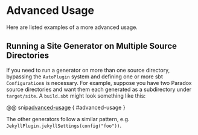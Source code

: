 # Advanced Usage

Here are listed examples of a more advanced usage.

## Running a Site Generator on Multiple Source Directories

If you need to run a generator on more than one source directory, bypassing the `AutoPlugin` system and defining one or more sbt `Configuration`s is necessary. For example, suppose you have two Paradox source directories and want them each generated as a subdirectory under `target/site`. A `build.sbt` might look something like this:

@@ snip[advanced-usage](../../sbt-test/site/can-run-generator-twice/build.sbt) { #advanced-usage }

The other generators follow a similar pattern, e.g. `JekyllPlugin.jekyllSettings(config("foo"))`.
